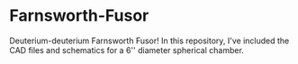 # Farnsworth-Fusor
Deuterium-deuterium Farnsworth Fusor!
In this repository, I've included the CAD files and schematics for a 6'' diameter spherical chamber.
